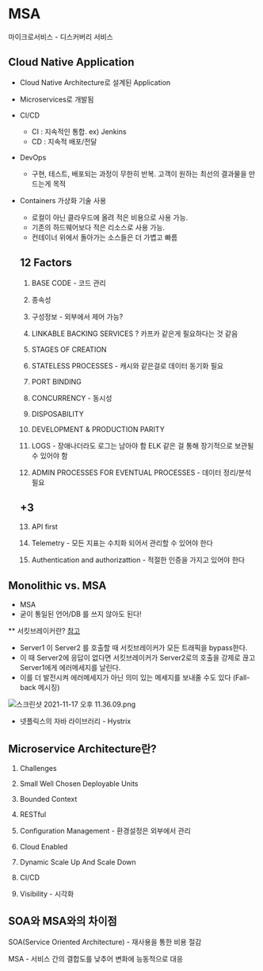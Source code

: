 # MSA

마이크로서비스 - 디스커버리 서비스

## Cloud Native Application

- Cloud Native Architecture로 설계된 Application
- Microservices로 개발됨
- CI/CD
  - CI : 지속적인 통합. ex) Jenkins
  - CD : 지속적 배포/전달
- DevOps
  - 구현, 테스트, 배포되는 과정이 무한히 반복. 고객이 원하는 최선의 결과물을 만드는게 목적
- Containers 가상화 기술 사용
  - 로컬이 아닌 클라우드에 올려 적은 비용으로 사용 가능.
  - 기존의 하드웨어보다 적은 리소스로 사용 가능.
  - 컨테이너 위에서 돌아가는 소스들은 더 가볍고 빠름

  ## 12 Factors

  1) BASE CODE - 코드 관리

  2) 종속성

  3) 구성정보 - 외부에서 제어 가능?

  4) LINKABLE BACKING SERVICES ? 카프카 같은게 필요하다는 것 같음

  5) STAGES OF CREATION

  6) STATELESS PROCESSES - 캐시와 같은걸로 데이터 동기화 필요

  7) PORT BINDING

  8) CONCURRENCY - 동시성

  9) DISPOSABILITY

  10) DEVELOPMENT & PRODUCTION PARITY

  11) LOGS - 장애나더라도 로그는 남아야 함 ELK 같은 걸 통해 장기적으로 보관될 수 있어야 함

  12) ADMIN PROCESSES FOR EVENTUAL PROCESSES - 데이터 정리/분석 필요

  ## +3

  13) API first

  14) Telemetry - 모든 지표는 수치화 되어서 관리할 수 있어야 한다

  15) Authentication and authorizattion - 적절한 인증을 가지고 있어야 한다


## Monolithic vs. MSA

- MSA
- 굳이 통일된 언어/DB 를 쓰지 않아도 된다!

** 서킷브레이커란? [참고]([https://qwer9412.tistory.com/2](https://qwer9412.tistory.com/2))

- Server1 이 Server2 를 호출할 때 서킷브레이커가 모든 트래픽을 bypass한다.
- 이 때 Server2에 응답이 없다면 서킷브레이커가 Server2로의 호출을 강제로 끊고 Server1에게
  에러메세지를 날린다.
- 이를 더 발전시켜 에러메세지가 아닌 의미 있는 메세지를 보내줄 수도 있다 (Fall-back 메시징)

![스크린샷 2021-11-17 오후 11.36.09.png](MSA%203442552ad45c4e8ebf452c89275e8cfa/%E1%84%89%E1%85%B3%E1%84%8F%E1%85%B3%E1%84%85%E1%85%B5%E1%86%AB%E1%84%89%E1%85%A3%E1%86%BA_2021-11-17_%E1%84%8B%E1%85%A9%E1%84%92%E1%85%AE_11.36.09.png)

- 넷플릭스의 자바 라이브러리 - Hystrix

## Microservice Architecture란?

1) Challenges

2) Small Well Chosen Deployable Units

3) Bounded Context

4) RESTful

5) Configuration Management - 환경설정은 외부에서 관리

6) Cloud Enabled

7) Dynamic Scale Up And Scale Down

8) CI/CD

9) Visibility - 시각화

## SOA와 MSA와의 차이점

SOA(Service Oriented Architecture) - 재사용을 통한 비용 절감

MSA - 서비스 간의 결합도를 낮추어 변화에 능동적으로 대응